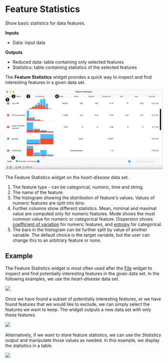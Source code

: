 Feature Statistics
==================

Show basic statistics for data features.

**Inputs**

- Data: input data

**Outputs**
    
- Reduced data: table containing only selected features
- Statistics: table containing statistics of the selected features

The **Feature Statistics** widget provides a quick way to inspect and find interesting features in a given data set.

![](images/feature_statistics-stamped.png)

The Feature Statistics widget on the *heart-disease* data set.

1. The feature type - can be categorical, numeric, time and string.
2. The name of the feature.
3. The histogram showing the distribution of feature's values. Values of numeric features are split into bins.
4. Further columns show different statistics. Mean, minimal and maximal value are computed only for numeric features. Mode shows the most common value for numeric or categorical feature. Dispersion shows [coefficient of variation](https://en.wikipedia.org/wiki/Coefficient_of_variation) for numeric features, and [entropy](https://en.wikipedia.org/wiki/Entropy_(information_theory)) for categorical.
5. The bars in the histogram can be further split by value of another variable. The default choice is the target variable, but the user can change this to an arbitrary feature or none.

Example
-------

The Feature Statistics widget is most often used after the [File](../data/file.md) widget to inspect and find potentially interesting features in the given data set. In the following examples, we use the *heart-disease* data set.

![](images/feature_statistics_workflow.png)

Once we have found a subset of potentially interesting features, or we have found features that we would like to exclude, we can simply select the features we want to keep. The widget outputs a new data set with only these features.

![](images/feature_statistics_example1.png)

Alternatively, if we want to store feature statistics, we can use the *Statistics* output and manipulate those values as needed. In this example, we display the statistics in a table.

![](images/feature_statistics_example2.png)
